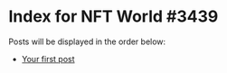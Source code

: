 # Index for NFT World #3439
Posts will be displayed in the order below:

- [Your first post](./001-first.md)

